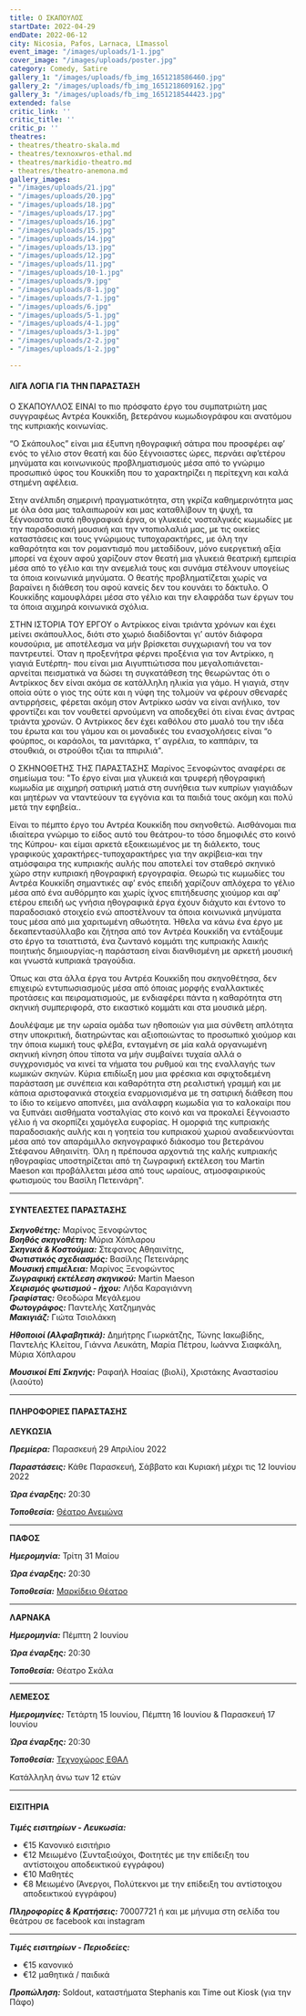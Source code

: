 ```yaml
---
title: Ο ΣΚΑΠΟΥΛΟΣ
startDate: 2022-04-29
endDate: 2022-06-12
city: Nicosia, Pafos, Larnaca, LImassol
event_image: "/images/uploads/1-1.jpg"
cover_image: "/images/uploads/poster.jpg"
category: Comedy, Satire
gallery_1: "/images/uploads/fb_img_1651218586460.jpg"
gallery_2: "/images/uploads/fb_img_1651218609162.jpg"
gallery_3: "/images/uploads/fb_img_1651218544423.jpg"
extended: false
critic_link: ''
critic_title: ''
critic_p: ''
theatres:
- theatres/theatro-skala.md
- theatres/texnoxwros-ethal.md
- theatres/markidio-theatro.md
- theatres/theatro-anemona.md
gallery_images:
- "/images/uploads/21.jpg"
- "/images/uploads/20.jpg"
- "/images/uploads/18.jpg"
- "/images/uploads/17.jpg"
- "/images/uploads/16.jpg"
- "/images/uploads/15.jpg"
- "/images/uploads/14.jpg"
- "/images/uploads/13.jpg"
- "/images/uploads/12.jpg"
- "/images/uploads/11.jpg"
- "/images/uploads/10-1.jpg"
- "/images/uploads/9.jpg"
- "/images/uploads/8-1.jpg"
- "/images/uploads/7-1.jpg"
- "/images/uploads/6.jpg"
- "/images/uploads/5-1.jpg"
- "/images/uploads/4-1.jpg"
- "/images/uploads/3-1.jpg"
- "/images/uploads/2-2.jpg"
- "/images/uploads/1-2.jpg"

---
```

#### ΛΙΓΑ ΛΟΓΙΑ ΓΙΑ ΤΗΝ ΠΑΡΑΣΤΑΣΗ

Ο ΣΚΑΠΟΥΛΛΟΣ ΕΙΝΑΙ το πιο πρόσφατο έργο του συμπατριώτη μας συγγραφέως Αντρέα Κουκκίδη, βετεράνου κωμωδιογράφου και ανατόμου της κυπριακής κοινωνίας.

“Ο Σκάπουλος” είναι μια έξυπνη ηθογραφική σάτιρα που προσφέρει αφ’ ενός το γέλιο στον θεατή και δύο ξέγνοιαστες ώρες, περνάει αφ’ετέρου μηνύματα και κοινωνικούς προβληματισμούς μέσα από το γνώριμο προσωπικό ύφος του Κουκκίδη που το χαρακτηρίζει η περίτεχνη και καλά στημένη αφέλεια.

Στην ανέλπιδη σημερινή πραγματικότητα, στη γκρίζα καθημερινότητα μας με όλα όσα μας ταλαιπωρούν και μας καταθλίβουν τη ψυχή, τα ξέγνοιαστα αυτά ηθογραφικά έργα, οι γλυκειές νοσταλγικές κωμωδίες με την παραδοσιακή μουσική και την ντοπιολαλιά μας, με τις οικείες καταστάσεις και τους γνώριμους τυποχαρακτήρες, με όλη την καθαρότητα και τον ρομαντισμό που μεταδίδουν, μόνο ευεργετική αξία μπορεί να έχουν αφού χαρίζουν στον θεατή μια γλυκειά θεατρική εμπειρία μέσα από το γέλιο και την ανεμελιά τους και συνάμα στέλνουν υπογείως τα όποια κοινωνικά μηνύματα. Ο θεατής προβληματίζεται χωρίς να βαραίνει η διάθεση του αφού κανείς δεν του κουνάει το δάκτυλο. Ο Κουκκίδης καμουφλάρει μέσα στο γέλιο και την ελαφράδα των έργων του τα όποια αιχμηρά κοινωνικά σχόλια.

ΣΤΗΝ ΙΣΤΟΡΙΑ ΤΟΥ ΕΡΓΟΥ ο Αντρίκκος είναι τριάντα χρόνων και έχει μείνει σκάπουλλος, διότι στο χωριό διαδίδονται γι’ αυτόν διάφορα κουσούρια, με αποτέλεσμα να μήν βρίσκεται συγχωριανή του να τον παντρευτεί. Όταν η προξενήτρα φέρνει προξένια για τον Αντρίκκο, η γιαγιά Ευτέρπη- που είναι μια Αιγυπτιώτισσα που μεγαλοπιάνεται- αρνείται πεισματικά να δώσει τη συγκατάθεση της θεωρώντας ότι ο Αντρίκκος δεν είναι ακόμα σε κατάλληλη ηλικία για γάμο. Η γιαγιά, στην οποία ούτε ο γιος της ούτε και η νύφη της τολμούν να φέρουν σθεναρές αντιρρήσεις, φέρεται ακόμη στον Αντρίκκο ωσάν να είναι ανήλικο, τον φροντίζει και τον νουθετεί αρνούμενη να αποδεχθεί ότι είναι ένας άντρας τριάντα χρονών. Ο Αντρίκκος δεν έχει καθόλου στο μυαλό του την ιδέα του έρωτα και του γάμου και οι μοναδικές του ενασχολήσεις είναι “ο φούρπος, οι καράολοι, τα μανιτάρκα, τ’ αγρέλια, το καππάριν, τα στουθκιά, οι στρούθοι τζιαι τα ππιριλιά".

Ο ΣΚΗΝΟΘΕΤΗΣ ΤΗΣ ΠΑΡΑΣΤΑΣΗΣ Μαρίνος Ξενοφώντος αναφέρει σε σημείωμα του: "Το έργο είναι μια γλυκειά και τρυφερή ηθογραφική κωμωδία με αιχμηρή σατιρική ματιά στη συνήθεια των κυπρίων γιαγιάδων και μητέρων να νταντεύουν τα εγγόνια και τα παιδιά τους ακόμη και πολύ μετά την εφηβεία..

Είναι το πέμπτο έργο του Αντρέα Κουκκίδη που σκηνοθετώ. Αισθάνομαι πια ιδιαίτερα γνώριμο το είδος αυτό του θεάτρου-το τόσο δημοφιλές στο κοινό της Κύπρου- και είμαι αρκετά εξοικειωμένος με τη διάλεκτο, τους γραφικούς χαρακτήρες-τυποχαρακτήρες για την ακρίβεια-και την ατμόσφαιρα της κυπριακής αυλής που αποτελεί τον σταθερό σκηνικό χώρο στην κυπριακή ηθογραφική εργογραφία. Θεωρώ τις κωμωδίες του Αντρέα Κουκκίδη σημαντικές αφ’ ενός επειδή χαρίζουν απλόχερα το γέλιο μέσα από ένα αυθόρμητο και χωρίς ίχνος επιτήδευσης χιούμορ και αφ’ ετέρου επειδή ως γνήσια ηθογραφικά έργα έχουν διάχυτο και έντονο το παραδοσιακό στοιχείο ενώ αποστέλνουν τα όποια κοινωνικά μηνύματα τους μέσα από μια χαριτωμένη αθωότητα. Ήθελα να κάνω ένα έργο με δεκαπεντασύλλαβο και ζήτησα από τον Αντρέα Κουκκίδη να εντάξουμε στο έργο τα τσιαττιστά, ένα ζωντανό κομμάτι της κυπριακής λαικής  ποιητικής δημιουργίας-η παράσταση είναι διανθισμένη με αρκετή μουσική και γνωστά κυπριακά τραγούδια.

Όπως και στα άλλα έργα του Αντρέα Κουκκίδη που σκηνοθέτησα, δεν επιχειρώ εντυπωσιασμούς μέσα από όποιας μορφής εναλλακτικές προτάσεις και πειραματισμούς, με ενδιαφέρει πάντα η καθαρότητα στη σκηνική συμπεριφορά, στο εικαστικό κομμάτι και στα μουσικά μέρη.

Δουλέψαμε με την ωραία ομάδα των ηθοποιών για μια σύνθετη απλότητα στην υποκριτική, διατηρώντας και αξιοποιώντας το προσωπικό χιούμορ και την όποια κωμική τους φλέβα, ενταγμένη σε μία καλά οργανωμένη σκηνική κίνηση όπου τίποτα να μήν συμβαίνει τυχαία αλλά ο συγχρονισμός να κινεί τα νήματα του ρυθμού και της εναλλαγής των κωμικών σκηνών. Κύρια επιδίωξη μου μια φρέσκια και σφιχτοδεμένη παράσταση με συνέπεια και καθαρότητα στη ρεαλιστική γραμμή και με κάποια αριστοφανικά στοιχεία εναρμονισμένα με τη σατιρική διάθεση που το ίδιο το κείμενο αποπνέει, μια ανάλαφρη κωμωδία για το καλοκαίρι που να ξυπνάει αισθήματα νοσταλγίας στο κοινό και να προκαλεί ξέγνοιαστο γέλιο ή να σκορπίζει χαμόγελα ευφορίας. Η ομορφιά της κυπριακής παραδοσιακής αυλής και η γοητεία του κυπριακού χωριού αναδεικνύονται μέσα από τον απαράμιλλο σκηνογραφικό διάκοσμο του βετεράνου Στέφανου Αθηαινίτη. Όλη η πρέπουσα αρχοντιά της καλής κυπριακής ηθογραφίας υποστηρίζεται από τη ζωγραφική εκτέλεση του Martin Maeson και προβάλλεται μέσα από τους ωραίους, ατμοσφαιρικούς φωτισμούς του Βασίλη Πετεινάρη".

***

#### ΣΥΝΤΕΛΕΣΤΕΣ ΠΑΡΑΣΤΑΣΗΣ

**_Σκηνοθέτης:_** Μαρίνος Ξενοφώντος  
**_Βοηθός σκηνοθέτη:_** Μύρια Χόπλαρου  
**_Σκηνικά & Κοστούμια:_** Στεφανος Αθηαινίτης,  
**_Φωτιστικός σχεδιασμός:_** Βασίλης Πετεινάρης  
**_Μουσική επιμέλεια:_** Μαρίνος Ξενοφώντος  
**_Ζωγραφική εκτέλεση σκηνικού:_** Martin Maeson  
**_Χειρισμός φωτισμού - ήχου:_** Λήδα Καραγιάννη  
**_Γραφίστας:_** Θεοδώρα Μεγάλεμου  
**_Φωτογράφος:_** Παντελής Χατζημηνάς  
**_Μακιγιάζ:_** Γιώτα Τσιολάκκη

**_Ηθοποιοί (Αλφαβητικά):_** Δημήτρης Γιωρκάτζης, Τώνης Ιακωβίδης, Παντελής Κλείτου, Γιάννα Λευκάτη, Μαρία Πέτρου, Ιωάννα Σιαφκάλη, Μύρια Χόπλαρου

**_Μουσικοί Επί Σκηνής:_** Ραφαήλ Ησαίας (βιολί), Χριστάκης Αναστασίου (λαούτο)

***

#### ΠΛΗΡΟΦΟΡΙΕΣ ΠΑΡΑΣΤΑΣΗΣ

**ΛΕΥΚΩΣΙΑ**

**_Πρεμίερα:_** Παρασκευή 29 Απριλίου 2022

**_Παραστάσεις:_** Κάθε Παρασκευή, Σάββατο και Κυριακή μέχρι τις 12 Ιουνίου 2022

**_Ώρα έναρξης:_** 20:30

**_Τοποθεσία:_** [Θέατρο Ανεμώνα](?#map "Χάρτης")

***

**ΠΑΦΟΣ**

**_Ημερομηνία:_** Τρίτη 31 Μαίου

**_Ώρα έναρξης:_** 20:30

**_Τοποθεσία:_** [Μαρκίδειο Θέατρο](?#map)

***

**ΛΑΡΝΑΚΑ**

**_Ημερομηνία:_** Πέμπτη 2 Ιουνίου

**_Ώρα έναρξης:_** 20:30

**_Τοποθεσία:_** Θέατρο Σκάλα

***

**ΛΕΜΕΣΟΣ**

**_Ημερομηνίες:_** Τετάρτη 15 Ιουνίου, Πέμπτη 16 Ιουνίου & Παρασκευή 17 Ιουνίου

**_Ώρα έναρξης:_** 20:30

**_Τοποθεσία:_** [Τεχνοχώρος ΕΘΑΛ](?#map)

Κατάλληλη άνω των 12 ετών

***

#### ΕΙΣΙΤΗΡΙΑ

**_Τιμές εισιτηρίων - Λευκωσία:_**

* €15 Κανονικό εισιτήριο
* €12 Μειωμένο (Συνταξιούχοι, Φοιτητές με την επίδειξη του αντίστοιχου αποδεικτικού εγγράφου)
* €10 Μαθητές
* €8 Μειωμένο (Άνεργοι, Πολύτεκνοι με την επίδειξη του αντίστοιχου αποδεικτικού εγγράφου)

**_Πληροφορίες & Κρατήσεις:_** 70007721 ή και με μήνυμα στη σελίδα του θεάτρου σε facebook και instagram

***

**_Τιμές εισιτηρίων - Περιοδείες:_**

* €15 κανονικό
* €12 μαθητικά / παιδικά

**_Προπώληση:_** Soldout, καταστήματα Stephanis και Time out Kiosk (για την Πάφο)